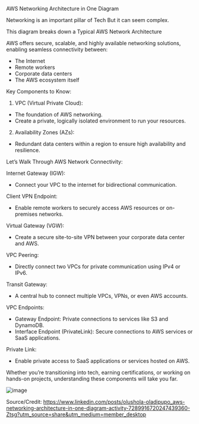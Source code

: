 AWS Networking Architecture in One Diagram 

Networking is an important pillar of Tech
But it can seem complex.

This diagram breaks down a Typical AWS Network Architecture

AWS offers secure, scalable, and highly available networking solutions, enabling seamless connectivity between:

- The Internet
- Remote workers
- Corporate data centers
- The AWS ecosystem itself


Key Components to Know:

1. VPC (Virtual Private Cloud):
- The foundation of AWS networking. 
- Create a private, logically isolated environment to run your resources.

2. Availability Zones (AZs):
- Redundant data centers within a region to ensure high availability and resilience.

Let’s Walk Through AWS Network Connectivity:

Internet Gateway (IGW):
- Connect your VPC to the internet for bidirectional communication.

Client VPN Endpoint:
- Enable remote workers to securely access AWS resources or on-premises networks.

Virtual Gateway (VGW):
- Create a secure site-to-site VPN between your corporate data center and AWS.

VPC Peering:
- Directly connect two VPCs for private communication using IPv4 or IPv6.

Transit Gateway:
- A central hub to connect multiple VPCs, VPNs, or even AWS accounts.

VPC Endpoints:
- Gateway Endpoint: Private connections to services like S3 and DynamoDB.
- Interface Endpoint (PrivateLink): Secure connections to AWS services or SaaS applications.

Private Link:
- Enable private access to SaaS applications or services hosted on AWS.

 
Whether you’re transitioning into tech, earning certifications, or working on hands-on projects, understanding these components will take you far.

![image](https://github.com/user-attachments/assets/c39338bc-6766-47dc-b6fd-14b14d5c789d)

Source/Credit: https://www.linkedin.com/posts/olushola-oladipupo_aws-networking-architecture-in-one-diagram-activity-7289916720247439360-Ztsg?utm_source=share&utm_medium=member_desktop
